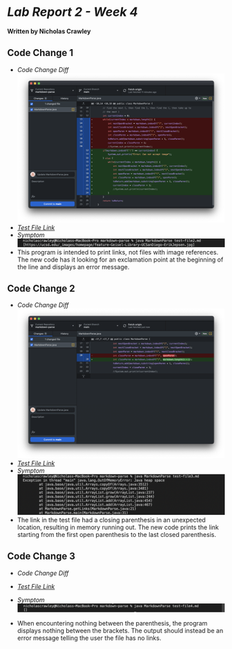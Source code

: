 # *Lab Report 2 - Week 4*
**Written by Nicholas Crawley**

## Code Change 1
* *Code Change Diff*
![Image](lab-3-part-1-1.png)
* [*Test File Link*](https://nchlscrawley.github.io/cse15l-lab-reports/test-file2.html)
* *Symptom*
![Image](lab-3-part-1-2.png)
* This program is intended to print links, not files with image references. The new code has it looking for an exclamation point at the beginning of the line and displays an error message.

## Code Change 2
* *Code Change Diff*
![Image](lab-3-part-2-1.png)
* [*Test File Link*](https://nchlscrawley.github.io/cse15l-lab-reports/test-file3.html)
* *Symptom*
![Image](lab-3-part-2-2.png)
* The link in the test file had a closing parenthesis in an unexpected location, resulting in memory running out. The new code prints the link starting from the first open parenthesis to the last closed parenthesis.

## Code Change 3
* *Code Change Diff*

* [*Test File Link*](https://nchlscrawley.github.io/cse15l-lab-reports/test-file4.html)
* *Symptom*
![Image](lab-3-part-3-2.png)
* When encountering nothing between the parenthesis, the program displays nothing between the brackets. The output should instead be an error message telling the user the file has no links.
